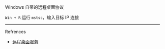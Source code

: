 Windows 自带的远程桌面协议

`Win + R` 运行 `mstsc`，输入目标 IP 连接

---

Refrences

- [远程桌面服务](https://learn.microsoft.com/zh-cn/windows-server/remote/remote-desktop-services/remote-desktop-services-overview)